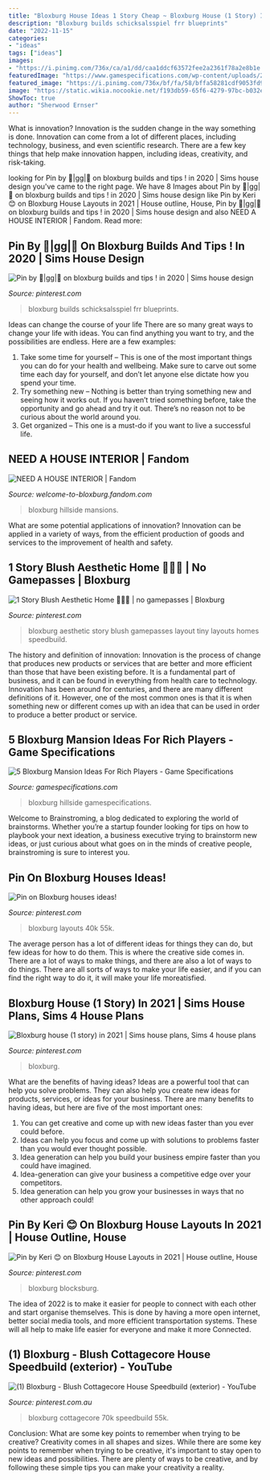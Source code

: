 ```yaml
---
title: "Bloxburg House Ideas 1 Story Cheap ~ Bloxburg House (1 Story) In 2021"
description: "Bloxburg builds schicksalsspiel frr blueprints"
date: "2022-11-15"
categories:
- "ideas"
tags: ["ideas"]
images:
- "https://i.pinimg.com/736x/ca/a1/dd/caa1ddcf63572fee2a2361f78a2e8b1e.jpg"
featuredImage: "https://www.gamespecifications.com/wp-content/uploads/2021/05/Modern-HillSide-Mansion-Bloxburg-768x425.jpg"
featured_image: "https://i.pinimg.com/736x/bf/fa/58/bffa58281cdf9053fd94636f1eb8bab4.jpg"
image: "https://static.wikia.nocookie.net/f193db59-65f6-4279-97bc-b032e4c6a1c8"
ShowToc: true
author: "Sherwood Ernser"
---
```



What is innovation?
Innovation is the sudden change in the way something is done. Innovation can come from a lot of different places, including technology, business, and even scientific research. There are a few key things that help make innovation happen, including ideas, creativity, and risk-taking.

	

		
looking for Pin by 🍒|gg|🍒 on bloxburg builds and tips ! in 2020 | Sims house design you've came to the right page. We have 8 Images about Pin by 🍒|gg|🍒 on bloxburg builds and tips ! in 2020 | Sims house design like Pin by Keri 😊 on Bloxburg House Layouts in 2021 | House outline, House, Pin by 🍒|gg|🍒 on bloxburg builds and tips ! in 2020 | Sims house design and also NEED A HOUSE INTERIOR | Fandom. Read more:
		
    
## Pin By 🍒|gg|🍒 On Bloxburg Builds And Tips ! In 2020 | Sims House Design

<img loading=lazy src="https://i.pinimg.com/736x/bf/fa/58/bffa58281cdf9053fd94636f1eb8bab4.jpg" onerror="this.onerror=null;this.src='https://tse1.mm.bing.net/th?id=OIP.l6b6QlbB4xMw3zOL4hw8SwHaGm&amp;pid=15.1';" alt="Pin by 🍒|gg|🍒 on bloxburg builds and tips ! in 2020 | Sims house design">

_Source: pinterest.com_

>bloxburg builds schicksalsspiel frr blueprints. 

	

Ideas can change the course of your life
There are so many great ways to change your life with ideas. You can find anything you want to try, and the possibilities are endless. Here are a few examples: 
1. Take some time for yourself – This is one of the most important things you can do for your health and wellbeing. Make sure to carve out some time each day for yourself, and don’t let anyone else dictate how you spend your time. 
2. Try something new – Nothing is better than trying something new and seeing how it works out. If you haven’t tried something before, take the opportunity and go ahead and try it out. There’s no reason not to be curious about the world around you. 
3. Get organized – This one is a must-do if you want to live a successful life.

    
## NEED A HOUSE INTERIOR | Fandom

<img loading=lazy src="https://static.wikia.nocookie.net/f193db59-65f6-4279-97bc-b032e4c6a1c8" onerror="this.onerror=null;this.src='https://tse4.mm.bing.net/th?id=OIP.mCegcaUxGZDLTVItSukifAHaEK&amp;pid=15.1';" alt="NEED A HOUSE INTERIOR | Fandom">

_Source: welcome-to-bloxburg.fandom.com_

>bloxburg hillside mansions. 

	

What are some potential applications of innovation?
Innovation can be applied in a variety of ways, from the efficient production of goods and services to the improvement of health and safety.

    
## 1 Story Blush Aesthetic Home 🧚🏻‍♀️ | No Gamepasses | Bloxburg

<img loading=lazy src="https://i.pinimg.com/736x/b3/0a/0a/b30a0a262ccaad95d5a70dcdb1caefea.jpg" onerror="this.onerror=null;this.src='https://tse3.mm.bing.net/th?id=OIP.edD7AySn2LfAoLSWlSWvFQHaEK&amp;pid=15.1';" alt="1 Story Blush Aesthetic Home 🧚🏻‍♀️ | no gamepasses | Bloxburg">

_Source: pinterest.com_

>bloxburg aesthetic story blush gamepasses layout tiny layouts homes speedbuild. 

	

The history and definition of innovation:
Innovation is the process of change that produces new products or services that are better and more efficient than those that have been existing before. It is a fundamental part of business, and it can be found in everything from health care to technology. Innovation has been around for centuries, and there are many different definitions of it. However, one of the most common ones is that it is when something new or different comes up with an idea that can be used in order to produce a better product or service.

    
## 5 Bloxburg Mansion Ideas For Rich Players - Game Specifications

<img loading=lazy src="https://www.gamespecifications.com/wp-content/uploads/2021/05/Modern-HillSide-Mansion-Bloxburg-768x425.jpg" onerror="this.onerror=null;this.src='https://tse4.mm.bing.net/th?id=OIP.3AU7YV2tm4ZsuAqMdPhjnQHaEG&amp;pid=15.1';" alt="5 Bloxburg Mansion Ideas For Rich Players - Game Specifications">

_Source: gamespecifications.com_

>bloxburg hillside gamespecifications. 

	

Welcome to Brainstroming, a blog dedicated to exploring the world of brainstorms. Whether you’re a startup founder looking for tips on how to playbook your next ideation, a business executive trying to brainstorm new ideas, or just curious about what goes on in the minds of creative people, brainstroming is sure to interest you.

    
## Pin On Bloxburg Houses Ideas!

<img loading=lazy src="https://i.pinimg.com/736x/d2/c3/61/d2c361d68cdc849e005677775ea76d2f.jpg" onerror="this.onerror=null;this.src='https://tse3.mm.bing.net/th?id=OIP.LDN6oauYx-W_iVPuY5wzvgHaFj&amp;pid=15.1';" alt="Pin on Bloxburg houses ideas!">

_Source: pinterest.com_

>bloxburg layouts 40k 55k. 

	

The average person has a lot of different ideas for things they can do, but few ideas for how to do them. This is where the creative side comes in. There are a lot of ways to make things, and there are also a lot of ways to do things. There are all sorts of ways to make your life easier, and if you can find the right way to do it, it will make your life moreatisfied.

    
## Bloxburg House (1 Story) In 2021 | Sims House Plans, Sims 4 House Plans

<img loading=lazy src="https://i.pinimg.com/736x/0b/d7/cc/0bd7ccd1c271d5d82ae191454a9c2ec0.jpg" onerror="this.onerror=null;this.src='https://tse3.mm.bing.net/th?id=OIP.lf5Ur7P1-cbv9aDeyztv0gHaFi&amp;pid=15.1';" alt="Bloxburg house (1 story) in 2021 | Sims house plans, Sims 4 house plans">

_Source: pinterest.com_

>bloxburg. 

	

What are the benefits of having ideas?
Ideas are a powerful tool that can help you solve problems. They can also help you create new ideas for products, services, or ideas for your business. There are many benefits to having ideas, but here are five of the most important ones: 
1. You can get creative and come up with new ideas faster than you ever could before. 
2. Ideas can help you focus and come up with solutions to problems faster than you would ever thought possible. 
3. Idea generation can help you build your business empire faster than you could have imagined. 
4. Idea-generation can give your business a competitive edge over your competitors.
5. Idea generation can help you grow your businesses in ways that no other approach could!

    
## Pin By Keri 😊 On Bloxburg House Layouts In 2021 | House Outline, House

<img loading=lazy src="https://i.pinimg.com/736x/70/77/6d/70776d1e32867779b2ca0401d45314af.jpg" onerror="this.onerror=null;this.src='https://tse3.mm.bing.net/th?id=OIP.UiighXkz4FfItoGpWu3CcAHaHa&amp;pid=15.1';" alt="Pin by Keri 😊 on Bloxburg House Layouts in 2021 | House outline, House">

_Source: pinterest.com_

>bloxburg blocksburg. 

	

The idea of 2022 is to make it easier for people to connect with each other and start organise themselves. This is done by having a more open internet, better social media tools, and more efficient transportation systems. These will all help to make life easier for everyone and make it more Connected.

    
## (1) Bloxburg - Blush Cottagecore House Speedbuild (exterior) - YouTube

<img loading=lazy src="https://i.pinimg.com/736x/ca/a1/dd/caa1ddcf63572fee2a2361f78a2e8b1e.jpg" onerror="this.onerror=null;this.src='https://tse2.mm.bing.net/th?id=OIP.9w_fB46m_rZNN_enRMF9fwHaFj&amp;pid=15.1';" alt="(1) Bloxburg - Blush Cottagecore House Speedbuild (exterior) - YouTube">

_Source: pinterest.com.au_

>bloxburg cottagecore 70k speedbuild 55k. 

	

Conclusion: What are some key points to remember when trying to be creative?
Creativity comes in all shapes and sizes. While there are some key points to remember when trying to be creative, it's important to stay open to new ideas and possibilities. There are plenty of ways to be creative, and by following these simple tips you can make your creativity a reality.

